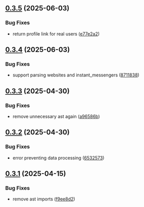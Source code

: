 ## [0.3.5](https://github.com/l4rm4nd/LinkedInDumper/compare/v0.3.4...v0.3.5) (2025-06-03)


### Bug Fixes

* return profile link for real users ([e77e2a2](https://github.com/l4rm4nd/LinkedInDumper/commit/e77e2a200f3162aa0257a4fcaae37044c6f89450))

## [0.3.4](https://github.com/l4rm4nd/LinkedInDumper/compare/v0.3.3...v0.3.4) (2025-06-03)


### Bug Fixes

* support parsing websites and instant_messengers ([8711838](https://github.com/l4rm4nd/LinkedInDumper/commit/87118381ad83a1de5adc859ce2c1c295dfe6d905))

## [0.3.3](https://github.com/l4rm4nd/LinkedInDumper/compare/v0.3.2...v0.3.3) (2025-04-30)


### Bug Fixes

* remove unnecessary ast again ([a96586b](https://github.com/l4rm4nd/LinkedInDumper/commit/a96586b48363fda3055065ba559710d6756ec18c))

## [0.3.2](https://github.com/l4rm4nd/LinkedInDumper/compare/v0.3.1...v0.3.2) (2025-04-30)


### Bug Fixes

* error preventing data processing ([6532573](https://github.com/l4rm4nd/LinkedInDumper/commit/65325730de14ea6621d83245d952bf31c801c19d))

## [0.3.1](https://github.com/l4rm4nd/LinkedInDumper/compare/v0.3.0...v0.3.1) (2025-04-15)


### Bug Fixes

* remove ast imports ([f9ee8d2](https://github.com/l4rm4nd/LinkedInDumper/commit/f9ee8d2ebdcdb60a937158cf97835a2ed1bd9ad8))


